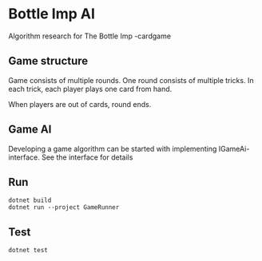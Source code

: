 # Bottle Imp AI
Algorithm research for The Bottle Imp -cardgame

## Game structure
Game consists of multiple rounds. One round consists of multiple tricks.
In each trick, each player plays one card from hand.

When players are out of cards, round ends.

## Game AI
Developing a game algorithm can be started with implementing IGameAi-interface.
See the interface for details

## Run
```
dotnet build
dotnet run --project GameRunner
```

## Test
```
dotnet test
```